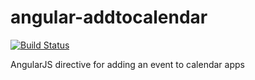 # angular-addtocalendar

[![Build Status](https://travis-ci.org/jshor/angular-addtocalendar.png)](https://travis-ci.org/jshor/angular-addtocalendar)

AngularJS directive for adding an event to calendar apps
